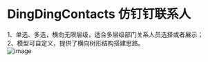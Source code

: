 # DingDingContacts 仿钉钉联系人  
1、单选、多选，横向无限层级，适合多层级部门关系人员选择或者展示；  
2、模型可自定义，提供了横向树形结构搭建思路。  
![image](https://github.com/momoxiaoray/DingDingContacts/blob/master/img/20200714152438.gif)
